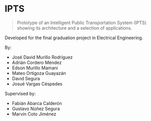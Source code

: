 # IPTS

> Prototype of an Intelligent Public Transportation System (IPTS) showing its architecture and a selection of applications.

Developed for the final graduation project in Electrical Engineering.

By:

- José David Murillo Rodríguez
- Adrián Cordero Méndez
- Edson Murillo Mamani
- Mateo Ortigoza Guayazán
- David Segura
- Josué Vargas Céspedes

Supervised by:

- Fabián Abarca Calderón
- Gustavo Núñez Segura
- Marvin Coto Jiménez
